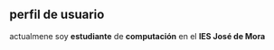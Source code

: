 ## perfil de usuario

actualmene soy **estudiante** de **computación** en el **IES José de Mora**

<!--
**grodcor1103/grodcor1103** is a ✨ _special_ ✨ repository because its `README.md` (this file) appears on your GitHub profile.
Estoy enseñando a los alumnos a manejar
Here are some ideas to get you star
